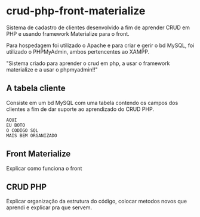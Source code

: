 # crud-php-front-materialize

Sistema de cadastro de clientes desenvolvido a fim de aprender CRUD em PHP e usando framework Materialize para o front.

Para hospedagem foi utilizado o Apache e para criar e gerir o bd MySQL, foi utilizado o PHPMyAdmin, ambos pertencentes ao XAMPP.

"Sistema criado para aprender o crud em php, a usar o framework materialize e a usar o phpmyadmin!!"

## A tabela cliente

Consiste em um bd MySQL com uma tabela contendo os campos dos clientes a fim de dar suporte ao aprendizado do CRUD PHP.

```mysql
AQUI 
EU BOTO 
O CODIGO SQL
MAIS BEM ORGANIZADO
```

## Front Materialize

Explicar como funciona o front

## CRUD PHP

Explicar organização da estrutura do código, colocar metodos novos que aprendi e explicar pra que servem.
